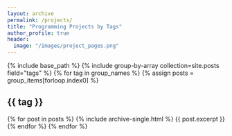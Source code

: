 ```yaml
---
layout: archive
permalink: /projects/
title: "Programming Projects by Tags"
author_profile: true
header:
  image: "/images/project_pages.png"
---
```


{% include base_path %}
{% include group-by-array collection=site.posts field="tags" %}
{% for tag in group_names %}
  {% assign posts = group_items[forloop.index0] %}
  <h2 id="{{ tag | slugify }}" class="archive__subtitle">{{ tag }}</h2>
  {% for post in posts %}
    {% include archive-single.html %}
    {{ post.excerpt }}
  {% endfor %}
{% endfor %}

